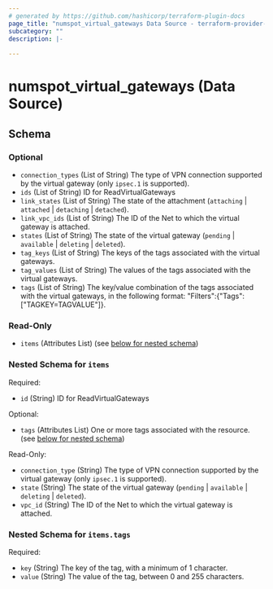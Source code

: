 ```yaml
---
# generated by https://github.com/hashicorp/terraform-plugin-docs
page_title: "numspot_virtual_gateways Data Source - terraform-provider-numspot"
subcategory: ""
description: |-
  
---
```


# numspot_virtual_gateways (Data Source)





<!-- schema generated by tfplugindocs -->
## Schema

### Optional

- `connection_types` (List of String) The type of VPN connection supported by the virtual gateway (only `ipsec.1` is supported).
- `ids` (List of String) ID for ReadVirtualGateways
- `link_states` (List of String) The state of the attachment (`attaching` \| `attached` \| `detaching` \| `detached`).
- `link_vpc_ids` (List of String) The ID of the Net to which the virtual gateway is attached.
- `states` (List of String) The state of the virtual gateway (`pending` \| `available` \| `deleting` \| `deleted`).
- `tag_keys` (List of String) The keys of the tags associated with the virtual gateways.
- `tag_values` (List of String) The values of the tags associated with the virtual gateways.
- `tags` (List of String) The key/value combination of the tags associated with the virtual gateways, in the following format: "Filters":{"Tags":["TAGKEY=TAGVALUE"]}.

### Read-Only

- `items` (Attributes List) (see [below for nested schema](#nestedatt--items))

<a id="nestedatt--items"></a>
### Nested Schema for `items`

Required:

- `id` (String) ID for ReadVirtualGateways

Optional:

- `tags` (Attributes List) One or more tags associated with the resource. (see [below for nested schema](#nestedatt--items--tags))

Read-Only:

- `connection_type` (String) The type of VPN connection supported by the virtual gateway (only `ipsec.1` is supported).
- `state` (String) The state of the virtual gateway (`pending` \| `available` \| `deleting` \| `deleted`).
- `vpc_id` (String) The ID of the Net to which the virtual gateway is attached.

<a id="nestedatt--items--tags"></a>
### Nested Schema for `items.tags`

Required:

- `key` (String) The key of the tag, with a minimum of 1 character.
- `value` (String) The value of the tag, between 0 and 255 characters.
